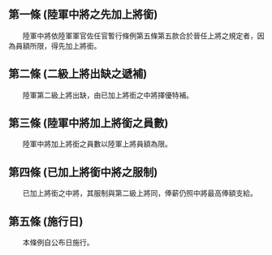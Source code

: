 第一條 (陸軍中將之先加上將銜)
-----------------------------
　　陸軍中將依陸軍軍官佐任官暫行條例第五條第五款合於晉任上將之規定者，因為員額所限，得先加上將銜。  


第二條 (二級上將出缺之遞補)
---------------------------
　　陸軍第二級上將出缺，由已加上將銜之中將擇優特補。  


第三條 (陸軍中將加上將銜之員數)
-------------------------------
　　陸軍中將加上將銜之員數以陸軍上將員額為限。  


第四條 (已加上將銜中將之服制)
-----------------------------
　　已加上將銜之中將，其服制與第二級上將同，俸薪仍照中將最高俸額支給。  


第五條 (施行日)
---------------
　　本條例自公布日施行。